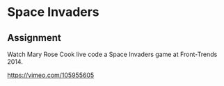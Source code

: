 # Space Invaders

## Assignment

Watch Mary Rose Cook live code a Space Invaders game at Front-Trends 2014.

https://vimeo.com/105955605
